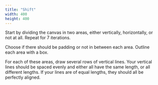 ```yaml
---
title: "Shift"
width: 400
height: 400
---
```


Start by dividing the canvas in two areas, either vertically, horizontally, or not at all. Repeat for 7 iterations.

Choose if there should be padding or not in between each area. Outline each area with a box.

For each of these areas, draw several rows of vertical lines. Your vertical lines should be spaced evenly and either all have the same length, or all different lengths. If your lines are of equal lengths, they should all be perfectly aligned.
